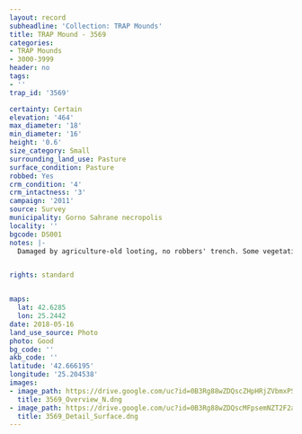 ```yaml
---
layout: record
subheadline: 'Collection: TRAP Mounds'
title: TRAP Mound - 3569
categories:
- TRAP Mounds
- 3000-3999
header: no
tags:
- ''
trap_id: '3569'

certainty: Certain
elevation: '464'
max_diameter: '18'
min_diameter: '16'
height: '0.6'
size_category: Small
surrounding_land_use: Pasture
surface_condition: Pasture
robbed: Yes
crm_condition: '4'
crm_intactness: '3'
campaign: '2011'
source: Survey
municipality: Gorno Sahrane necropolis
locality: ''
bgcode: DS001
notes: |-
  Damaged by agriculture-old looting, no robbers' trench. Some vegetation, 3-5 giant rocks, many small-med. Stones scattered around. Next to road (2m cut by road).


rights: standard


maps:
  lat: 42.6285
  lon: 25.2442
date: 2018-05-16
land_use_source: Photo
photo: Good
bg_code: ''
akb_code: ''
latitude: '42.666195'
longitude: '25.204538'
images:
- image_path: https://drive.google.com/uc?id=0B3Rg88wZDQscZHpHRjZVbmxPS1k
  title: 3569_Overview_N.dng
- image_path: https://drive.google.com/uc?id=0B3Rg88wZDQscMFpsemNZT2F2aXM
  title: 3569_Detail_Surface.dng
---
```

